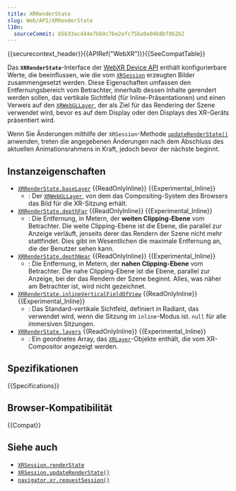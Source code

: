 ```yaml
---
title: XRRenderState
slug: Web/API/XRRenderState
l10n:
  sourceCommit: b5b33acd44e7bb9c7be2efc75ba9a04b8bf8b2b2
---
```


{{securecontext_header}}{{APIRef("WebXR")}}{{SeeCompatTable}}

Das **`XRRenderState`**-Interface der [WebXR Device API](/de/docs/Web/API/WebXR_Device_API) enthält konfigurierbare Werte, die beeinflussen, wie die vom [`XRSession`](/de/docs/Web/API/XRSession) erzeugten Bilder zusammengesetzt werden. Diese Eigenschaften umfassen den Entfernungsbereich vom Betrachter, innerhalb dessen Inhalte gerendert werden sollen, das vertikale Sichtfeld (für Inline-Präsentationen) und einen Verweis auf den [`XRWebGLLayer`](/de/docs/Web/API/XRWebGLLayer), der als Ziel für das Rendering der Szene verwendet wird, bevor es auf dem Display oder den Displays des XR-Geräts präsentiert wird.

Wenn Sie Änderungen mithilfe der `XRSession`-Methode [`updateRenderState()`](/de/docs/Web/API/XRSession/updateRenderState) anwenden, treten die angegebenen Änderungen nach dem Abschluss des aktuellen Animationsrahmens in Kraft, jedoch bevor der nächste beginnt.

## Instanzeigenschaften

- [`XRRenderState.baseLayer`](/de/docs/Web/API/XRRenderState/baseLayer) {{ReadOnlyInline}} {{Experimental_Inline}}
  - : Der [`XRWebGLLayer`](/de/docs/Web/API/XRWebGLLayer), von dem das Compositing-System des Browsers das Bild für die XR-Sitzung erhält.
- [`XRRenderState.depthFar`](/de/docs/Web/API/XRRenderState/depthFar) {{ReadOnlyInline}} {{Experimental_Inline}}
  - : Die Entfernung, in Metern, der **weiten Clipping-Ebene** vom Betrachter. Die weite Clipping-Ebene ist die Ebene, die parallel zur Anzeige verläuft, jenseits derer das Rendern der Szene nicht mehr stattfindet. Dies gibt im Wesentlichen die maximale Entfernung an, die der Benutzer sehen kann.
- [`XRRenderState.depthNear`](/de/docs/Web/API/XRRenderState/depthNear) {{ReadOnlyInline}} {{Experimental_Inline}}
  - : Die Entfernung, in Metern, der **nahen Clipping-Ebene** vom Betrachter. Die nahe Clipping-Ebene ist die Ebene, parallel zur Anzeige, bei der das Rendern der Szene beginnt. Alles, was näher am Betrachter ist, wird nicht gezeichnet.
- [`XRRenderState.inlineVerticalFieldOfView`](/de/docs/Web/API/XRRenderState/inlineVerticalFieldOfView) {{ReadOnlyInline}} {{Experimental_Inline}}
  - : Das Standard-vertikale Sichtfeld, definiert in Radiant, das verwendet wird, wenn die Sitzung im `inline`-Modus ist. `null` für alle immersiven Sitzungen.
- [`XRRenderState.layers`](/de/docs/Web/API/XRRenderState/layers) {{ReadOnlyInline}} {{Experimental_Inline}}
  - : Ein geordnetes Array, das [`XRLayer`](/de/docs/Web/API/XRLayer)-Objekte enthält, die vom XR-Compositor angezeigt werden.

## Spezifikationen

{{Specifications}}

## Browser-Kompatibilität

{{Compat}}

## Siehe auch

- [`XRSession.renderState`](/de/docs/Web/API/XRSession/renderState)
- [`XRSession.updateRenderState()`](/de/docs/Web/API/XRSession/updateRenderState)
- [`navigator.xr.requestSession()`](/de/docs/Web/API/XRSystem/requestSession)
